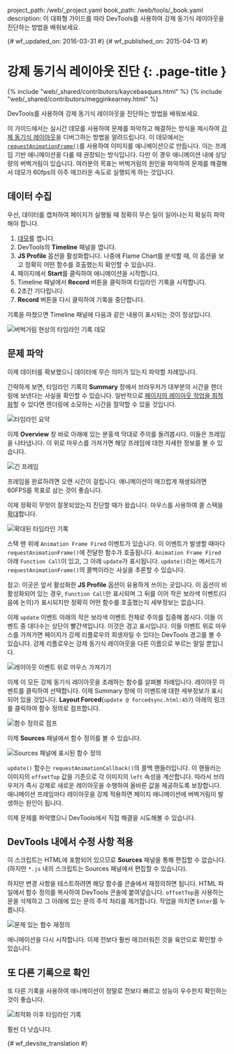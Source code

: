 project_path: /web/_project.yaml
book_path: /web/tools/_book.yaml
description: 이 대화형 가이드를 따라 DevTools를 사용하여 강제 동기식 레이아웃을 진단하는 방법을 배워보세요.

{# wf_updated_on: 2016-03-31 #}
{# wf_published_on: 2015-04-13 #}

# 강제 동기식 레이아웃 진단 {: .page-title }

{% include "web/_shared/contributors/kaycebasques.html" %}
{% include "web/_shared/contributors/megginkearney.html" %}

DevTools를 사용하여
강제 동기식 레이아웃을 진단하는 방법을 배워보세요.

이 가이드에서는 실시간 데모를 사용하여 
문제를 파악하고 해결하는 방식을 제시하여 [강제 동기식 레이아웃][fsl]을 디버그하는 방법을 알려드립니다.  이 데모에서는 
[`requestAnimationFrame()`][raf]를 사용하여 이미지를 애니메이션으로 만듭니다. 이는 
프레임 기반 애니메이션을 다룰 때 권장되는 방식입니다. 다만 이 경우 애니메이션 내에 상당량의 버벅거림이 
있습니다. 여러분의 목표는 버벅거림의 원인을 파악하여 문제를 해결해서
데모가 60fps의 아주 매끄러운 속도로 실행되게 하는 것입니다. 

[fsl]: /web/fundamentals/performance/rendering/avoid-large-complex-layouts-and-layout-thrashing#avoid-forced-synchronous-layouts

[raf]: /web/fundamentals/performance/rendering/optimize-javascript-execution#use-requestanimationframe-for-visual-changes


## 데이터 수집

우선, 데이터를 캡처하여 페이지가 실행될 때 정확히 무슨 일이 일어나는지
확실히 파악해야 합니다. 

1. [데모](https://googlesamples.github.io/web-fundamentals/tools/chrome-devtools/rendering-tools/forcedsync.html)를 엽니다. 
1. DevTools의 **Timeline** 패널을 엽니다. 
1. **JS Profile** 옵션을 활성화합니다. 나중에 Flame Chart를 분석할 때, 이 옵션을 보고
정확히 어떤 함수를 호출했는지 확인할 수 있습니다.
1. 페이지에서 **Start**를 클릭하여 애니메이션을 시작합니다. 
1. Timeline 패널에서 **Record** 버튼을 클릭하여 타임라인
기록을 시작합니다.
1. 2초간 기다립니다. 
1. **Record** 버튼을 다시 클릭하여 기록을 중단합니다. 

기록을 마쳤으면 Timeline 패널에 다음과 같은 내용이 표시되는 것이
정상입니다. 

![버벅거림 현상의 타임라인 기록 데모](imgs/demo-recording.png)

## 문제 파악

이제 데이터를 확보했으니 데이터에 무슨 의미가 있는지 파악할 차례입니다. 

간략하게 보면, 타임라인 기록의 **Summary** 창에서 
브라우저가 대부분의 시간을 렌더링에 보낸다는 사실을 확인할 수 있습니다. 일반적으로
[페이지의 레이아웃 작업을 최적화][layout]할 수 있다면 렌더링에 소모하는 시간을 절약할 수
있을 것입니다. 

![타임라인 요약](imgs/summary.png)

이제 **Overview** 창 바로 아래에 있는 분홍색 막대로 주의를 돌려봅시다.
이들은 프레임을 나타냅니다. 이 위로 마우스를 가져가면 해당 프레임에 대한 자세한 정보를
볼 수 있습니다.

![긴 프레임](imgs/long-frame.png)

프레임을 완료하려면 오랜 시간이 걸립니다. 애니메이션이 매끄럽게 재생되려면 60FPS를 목표로 삼는 것이 
좋습니다. 

이제 정확히 무엇이 잘못되었는지 진단할 때가 왔습니다. 마우스를 사용하여 콜 스택을
[확대][zoom]합니다. 

![확대된 타임라인 기록](imgs/zoom.png)

스택 맨 위에 `Animation Frame Fired` 이벤트가 있습니다. 이 이벤트가 발생할 때마다 
`requestAnimationFrame()`에 전달한 함수가 호출됩니다. 
`Animation Frame Fired` 아래 `Function Call`이 있고, 그 아래 
`update`가 표시됩니다. `update()`라는 메서드가 
`requestAnimationFrame()`의 콜백이라는 사실을 추론할 수 있습니다. 

참고: 이곳은 앞서 활성화한 **JS Profile** 옵션이 유용하게 쓰이는 
곳입니다. 이 옵션이 비활성화되어 있는 경우, `Function Call`만 표시되며 그 뒤를 이어
작은 보라색 이벤트(다음에 논의)가 표시되지만 정확히 어떤 함수를
호출했는지 세부정보는 없습니다.

이제 `update`
이벤트 아래의 작은 보라색 이벤트 전체로 주의를 집중해 봅시다. 이들 이벤트 중 대다수는 상단이 빨간색입니다. 이것은 경고 표시입니다.
이들 이벤트 위로 마우스를 가져가면 페이지가 강제 리플로우의 희생자일 수 있다는 
DevTools 경고를 볼 수 있습니다. 강제 리플로우는
강제 동기식 레이아웃을 다른 이름으로 부르는 말일 뿐입니다. 

![레이아웃 이벤트 위로 마우스 가져가기](imgs/layout-hover.png)

이제 이 모든
강제 동기식 레이아웃을 초래하는 함수를 살펴볼 차례입니다. 레이아웃 이벤트를 클릭하여 선택합니다. 
이제 Summary 창에 이 이벤트에 대한 세부정보가 표시되어 있을 것입니다. 
**Layout Forced**(`update @ forcedsync.html:457`) 아래의 링크를 클릭하여
함수 정의로 점프합니다.

![함수 정의로 점프](imgs/jump.png)

이제 **Sources** 패널에서 함수 정의를 볼 수 있습니다. 

![Sources 패널에 표시된 함수 정의](imgs/definition.png)

`update()` 함수는
`requestAnimationCallback()`의 콜백 핸들러입니다. 이 핸들러는 이미지의 `offsetTop` 값을 기준으로 각 이미지의 
`left` 속성을 계산합니다. 따라서 브라우저가 즉시 강제로 새로운 레이아웃을 수행하여
올바른 값을 제공하도록 보장합니다.
애니메이션 프레임마다 레이아웃을 강제 적용하면 페이지 애니메이션에 버벅거림이 발생하는 원인이 
됩니다. 

이제 문제를 파악했으니 DevTools에서 직접 해결을
시도해볼 수 있습니다.

[layout]: /web/tools/chrome-devtools/profile/rendering-tools/analyze-runtime#layout
[zoom]: /web/tools/chrome-devtools/profile/evaluate-performance/timeline-tool#zoom

## DevTools 내에서 수정 사항 적용

이 스크립트는 HTML에 포함되어 있으므로 **Sources** 패널을 통해 편집할 수 없습니다.
(하지만 `*.js` 내의 스크립트는 Sources 패널에서 편집할 수 있습니다). 

하지만 변경 사항을 테스트하려면 해당 함수를 콘솔에서 재정의하면 됩니다. 
HTML 파일에서 함수 정의를 복사하여 DevTools 콘솔에 
붙여넣습니다. `offsetTop`을 사용하는 문을 삭제하고 그 아래에 있는 문의 주석 처리를 
제거합니다. 작업을 마치면 `Enter`를 누릅니다. 

![문제 있는 함수 재정의](imgs/redefinition.png)

애니메이션을 다시 시작합니다. 이제 전보다 훨씬 매끄러워진 것을 육안으로 확인할 수 있습니다. 

## 또 다른 기록으로 확인

또 다른 기록을 사용하여 애니메이션이 정말로 전보다
빠르고 성능이 우수한지 확인하는 것이 좋습니다. 

![최적화 이후 타임라인 기록](imgs/after.png)

훨씬 더 낫습니다.


{# wf_devsite_translation #}

